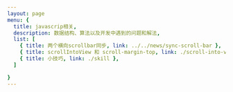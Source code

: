 ```yaml
---
layout: page
menu: {
  title: javascrip相关,
  description: 数据结构、算法以及开发中遇到的问题和解法,
  list: [
    { title: 两个横向scrollbar同步, link: ../../news/sync-scroll-bar },
    { title: scrollIntoView 和 scroll-margin-top, link: ./scroll-into-view },
    { title: 小技巧, link: ./skill },
  ]

}
---
```


<Menu></Menu>